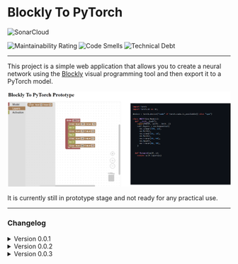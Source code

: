 # Blockly To PyTorch

![SonarCloud](https://sonarcloud.io/images/project_badges/sonarcloud-white.svg)

![Maintainability Rating](https://sonarcloud.io/api/project_badges/measure?project=MonsalvoGeoffrey_Blockly-To-PyTorch&metric=sqale_rating) ![Code Smells](https://sonarcloud.io/api/project_badges/measure?project=MonsalvoGeoffrey_Blockly-To-PyTorch&metric=code_smells) ![Technical Debt](https://sonarcloud.io/api/project_badges/measure?project=MonsalvoGeoffrey_Blockly-To-PyTorch&metric=sqale_index)

---

This project is a simple web application that allows you to create a neural network using the [Blockly](https://developers.google.com/blockly/) visual programming tool and then export it to a PyTorch model.


![Example](example.png)

It is currently still in prototype stage and not ready for any practical use.

---

### Changelog

<details>
<summary>Version 0.0.1</summary>
- Initial prototype release
</details>
<details>
<summary>Version 0.0.2</summary>
- Add Blockly's files locally (security update)
- Move all scripts in a scripts folder and all stylesheets in a style folder
</details>
<details>
<summary>Version 0.0.3</summary>
- Add Bias checkbox to Linear Layer
- Add Leaky ReLU Layer
</details>